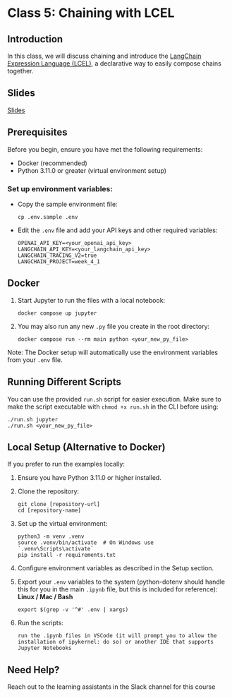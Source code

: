 # Class 5: Chaining with LCEL

## Introduction
In this class, we will discuss chaining and introduce the [LangChain Expression Language (LCEL)](https://python.langchain.com/docs/concepts/lcel/), a declarative way to easily compose chains together.

## Slides
[Slides](https://docs.google.com/presentation/d/1M5pQT-OCFYugkZ2Hs6dt9xj0SU0ZWX1aVonYh2JfPsM/edit?usp=sharing)

## Prerequisites
Before you begin, ensure you have met the following requirements:
- Docker (recommended)
- Python 3.11.0 or greater (virtual environment setup)

### Set up environment variables:
- Copy the sample environment file:
  ```
  cp .env.sample .env
  ```
- Edit the `.env` file and add your API keys and other required variables:
  ```
  OPENAI_API_KEY=<your_openai_api_key>
  LANGCHAIN_API_KEY=<your_langchain_api_key>
  LANGCHAIN_TRACING_V2=true
  LANGCHAIN_PROJECT=week_4_1
  ```
## Docker

1. Start Jupyter to run the files with a local notebook:
   ```
   docker compose up jupyter
   ```
2. You may also run any new `.py` file you create in the root directory:
   ```
   docker compose run --rm main python <your_new_py_file>
   ```
Note: The Docker setup will automatically use the environment variables from your `.env` file.

## Running Different Scripts
You can use the provided `run.sh` script for easier execution.
Make sure to make the script executable with `chmod +x run.sh` in the CLI before using:
```
./run.sh jupyter
./run.sh <your_new_py_file>
```
## Local Setup (Alternative to Docker)
If you prefer to run the examples locally:

1. Ensure you have Python 3.11.0 or higher installed.
2. Clone the repository:
    ```
    git clone [repository-url]
    cd [repository-name]
    ```
3. Set up the virtual environment:
    ```
    python3 -m venv .venv
    source .venv/bin/activate  # On Windows use `.venv\Scripts\activate`
    pip install -r requirements.txt
    ```
4. Configure environment variables as described in the Setup section.
5. Export your `.env` variables to the system (python-dotenv should handle this for you in the main `.ipynb` file, but this is included for reference):
   **Linux / Mac / Bash**
      ```
      export $(grep -v '^#' .env | xargs)
      ```

5. Run the scripts:
    ```
    run the .ipynb files in VSCode (it will prompt you to allow the installation of ipykernel: do so) or another IDE that supports Jupyter Notebooks
    ```

## Need Help?
Reach out to the learning assistants in the Slack channel for this course
